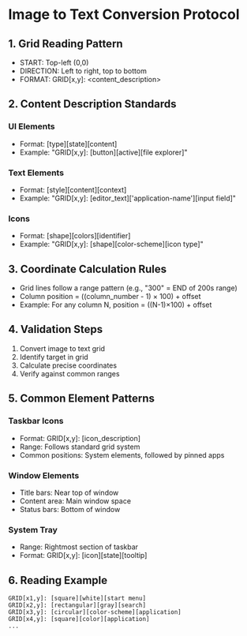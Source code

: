 # Image to Text Conversion Protocol

## 1. Grid Reading Pattern
- START: Top-left (0,0)
- DIRECTION: Left to right, top to bottom
- FORMAT: GRID[x,y]: <content_description>

## 2. Content Description Standards
### UI Elements
- Format: [type][state][content]
- Example: "GRID[x,y]: [button][active][file explorer]"

### Text Elements
- Format: [style][content][context]
- Example: "GRID[x,y]: [editor_text]['application-name'][input field]"

### Icons
- Format: [shape][colors][identifier]
- Example: "GRID[x,y]: [shape][color-scheme][icon type]"

## 3. Coordinate Calculation Rules
- Grid lines follow a range pattern (e.g., "300" = END of 200s range)
- Column position = ((column_number - 1) × 100) + offset
- Example: For any column N, position = ((N-1)×100) + offset

## 4. Validation Steps
1. Convert image to text grid
2. Identify target in grid
3. Calculate precise coordinates
4. Verify against common ranges

## 5. Common Element Patterns
### Taskbar Icons
- Format: GRID[x,y]: [icon_description]
- Range: Follows standard grid system
- Common positions: System elements, followed by pinned apps

### Window Elements
- Title bars: Near top of window
- Content area: Main window space
- Status bars: Bottom of window

### System Tray
- Range: Rightmost section of taskbar
- Format: GRID[x,y]: [icon][state][tooltip]

## 6. Reading Example
```
GRID[x1,y]: [square][white][start menu]
GRID[x2,y]: [rectangular][gray][search]
GRID[x3,y]: [circular][color-scheme][application]
GRID[x4,y]: [square][color][application]
...
``` 